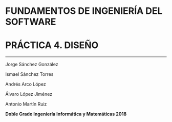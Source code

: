 # FUNDAMENTOS DE INGENIERÍA DEL SOFTWARE

# PRÁCTICA 4. DISEÑO

---
Jorge Sánchez González


Ismael Sánchez Torres


Andrés Arco López


Álvaro López Jiménez


Antonio Martín Ruiz



**Doble Grado Ingeniería Informática y Matemáticas 2018**
